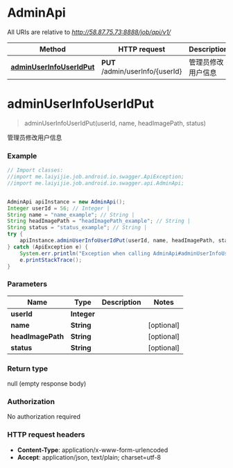 # AdminApi

All URIs are relative to *http://58.87.75.73:8888/job/api/v1/*

Method | HTTP request | Description
------------- | ------------- | -------------
[**adminUserInfoUserIdPut**](AdminApi.md#adminUserInfoUserIdPut) | **PUT** /admin/userInfo/{userId} | 管理员修改用户信息


<a name="adminUserInfoUserIdPut"></a>
# **adminUserInfoUserIdPut**
> adminUserInfoUserIdPut(userId, name, headImagePath, status)

管理员修改用户信息

### Example
```java
// Import classes:
//import me.laiyijie.job.android.io.swagger.ApiException;
//import me.laiyijie.job.android.io.swagger.api.AdminApi;


AdminApi apiInstance = new AdminApi();
Integer userId = 56; // Integer | 
String name = "name_example"; // String | 
String headImagePath = "headImagePath_example"; // String | 
String status = "status_example"; // String | 
try {
    apiInstance.adminUserInfoUserIdPut(userId, name, headImagePath, status);
} catch (ApiException e) {
    System.err.println("Exception when calling AdminApi#adminUserInfoUserIdPut");
    e.printStackTrace();
}
```

### Parameters

Name | Type | Description  | Notes
------------- | ------------- | ------------- | -------------
 **userId** | **Integer**|  |
 **name** | **String**|  | [optional]
 **headImagePath** | **String**|  | [optional]
 **status** | **String**|  | [optional]

### Return type

null (empty response body)

### Authorization

No authorization required

### HTTP request headers

 - **Content-Type**: application/x-www-form-urlencoded
 - **Accept**: application/json, text/plain; charset=utf-8

